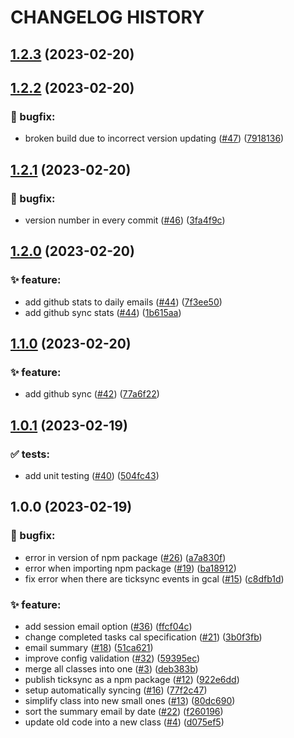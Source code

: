 # CHANGELOG HISTORY

## [1.2.3](https://github.com/lucasvtiradentes/gcal-sync/compare/v1.2.2...v1.2.3) (2023-02-20)

## [1.2.2](https://github.com/lucasvtiradentes/gcal-sync/compare/v1.2.1...v1.2.2) (2023-02-20)


### 🐛 bugfix:

* broken build due to incorrect version updating ([#47](https://github.com/lucasvtiradentes/gcal-sync/issues/47)) ([7918136](https://github.com/lucasvtiradentes/gcal-sync/commit/79181369df9a4e8463e062a3e18cdd8d8a6e51d9))

## [1.2.1](https://github.com/lucasvtiradentes/gcal-sync/compare/v1.2.0...v1.2.1) (2023-02-20)


### 🐛 bugfix:

* version number in every commit ([#46](https://github.com/lucasvtiradentes/gcal-sync/issues/46)) ([3fa4f9c](https://github.com/lucasvtiradentes/gcal-sync/commit/3fa4f9cdf6f226043ae287da30816a33eeddfa0e))

## [1.2.0](https://github.com/lucasvtiradentes/gcal-sync/compare/v1.1.0...v1.2.0) (2023-02-20)


### ✨ feature:

* add github stats to daily emails ([#44](https://github.com/lucasvtiradentes/gcal-sync/issues/44)) ([7f3ee50](https://github.com/lucasvtiradentes/gcal-sync/commit/7f3ee50d7266e68e7f24b8b0d5e4a0bb4dcd6a25))
* add github sync stats ([#44](https://github.com/lucasvtiradentes/gcal-sync/issues/44)) ([1b615aa](https://github.com/lucasvtiradentes/gcal-sync/commit/1b615aac65f2f9404a9364f02c7ce31daa770878))

## [1.1.0](https://github.com/lucasvtiradentes/gcal-sync/compare/v1.0.1...v1.1.0) (2023-02-20)


### ✨ feature:

* add github sync ([#42](https://github.com/lucasvtiradentes/gcal-sync/issues/42)) ([77a6f22](https://github.com/lucasvtiradentes/gcal-sync/commit/77a6f22a8ee7d68b1a1e4f0f0ad2cec47f84ead7))

## [1.0.1](https://github.com/lucasvtiradentes/gcal-sync/compare/v1.0.0...v1.0.1) (2023-02-19)


### ✅ tests:

* add unit testing ([#40](https://github.com/lucasvtiradentes/gcal-sync/issues/40)) ([504fc43](https://github.com/lucasvtiradentes/gcal-sync/commit/504fc43a0d5cea434301bb9c4c7e4989b48be70a))

## 1.0.0 (2023-02-19)


### 🐛 bugfix:

* error in version of npm package ([#26](https://github.com/lucasvtiradentes/gcal-sync/issues/26)) ([a7a830f](https://github.com/lucasvtiradentes/gcal-sync/commit/a7a830f6c6661d37955789952e39c82551dc787c))
* error when importing npm package ([#19](https://github.com/lucasvtiradentes/gcal-sync/issues/19)) ([ba18912](https://github.com/lucasvtiradentes/gcal-sync/commit/ba18912ede52f9931ab4d4505ceedf98b69eaf0f))
* fix error when there are ticksync events in gcal ([#15](https://github.com/lucasvtiradentes/gcal-sync/issues/15)) ([c8dfb1d](https://github.com/lucasvtiradentes/gcal-sync/commit/c8dfb1db37cb74d4c49cae7ae47984bd35621895))


### ✨ feature:

* add session email option ([#36](https://github.com/lucasvtiradentes/gcal-sync/issues/36)) ([ffcf04c](https://github.com/lucasvtiradentes/gcal-sync/commit/ffcf04cc8e86d952622f2b51532486e20192d112))
* change completed tasks cal specification ([#21](https://github.com/lucasvtiradentes/gcal-sync/issues/21)) ([3b0f3fb](https://github.com/lucasvtiradentes/gcal-sync/commit/3b0f3fb1393efc9d6ad92e33530c0b07dbe6840c))
* email summary ([#18](https://github.com/lucasvtiradentes/gcal-sync/issues/18)) ([51ca621](https://github.com/lucasvtiradentes/gcal-sync/commit/51ca6212e9f1852236ec400eaffbe0f5b46bffe1))
* improve config validation ([#32](https://github.com/lucasvtiradentes/gcal-sync/issues/32)) ([59395ec](https://github.com/lucasvtiradentes/gcal-sync/commit/59395ec67222766f4225d1e69e04c6ed7502428c))
* merge all classes into one ([#3](https://github.com/lucasvtiradentes/gcal-sync/issues/3)) ([deb383b](https://github.com/lucasvtiradentes/gcal-sync/commit/deb383bb4a9af26aff75ff399c4bb4e0459b797d))
* publish ticksync as a npm package ([#12](https://github.com/lucasvtiradentes/gcal-sync/issues/12)) ([922e6dd](https://github.com/lucasvtiradentes/gcal-sync/commit/922e6dd7845e8abdc857a7e2cfccf51a39195ba2))
* setup automatically syncing ([#16](https://github.com/lucasvtiradentes/gcal-sync/issues/16)) ([77f2c47](https://github.com/lucasvtiradentes/gcal-sync/commit/77f2c475b4281787b712153cd9be3c88dc5df006))
* simplify class into new small ones ([#13](https://github.com/lucasvtiradentes/gcal-sync/issues/13)) ([80dc690](https://github.com/lucasvtiradentes/gcal-sync/commit/80dc690622f2b2bab944a973a413f112cfa9fc7a))
* sort the summary email by date ([#22](https://github.com/lucasvtiradentes/gcal-sync/issues/22)) ([f260196](https://github.com/lucasvtiradentes/gcal-sync/commit/f260196fc77c76bd2eee9cd76a5e555f361d4f58))
* update old code into a new class ([#4](https://github.com/lucasvtiradentes/gcal-sync/issues/4)) ([d075ef5](https://github.com/lucasvtiradentes/gcal-sync/commit/d075ef5544afbe60b685b2adb11f26846365c978))
